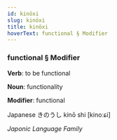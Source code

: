 ```yaml
---
id: kinöxi
slug: kinöxi
title: kinöxi
hoverText: functional § Modifier
---
```


### functional § Modifier

**Verb**: to be functional

**Noun**: functionality

**Modifier**: functional

Japanese きのうし kinō shi [kinoːɕi]

*Japonic Language Family*